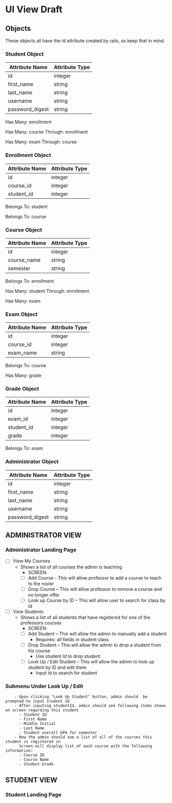 # UI View Draft

## Objects

These objects all have the id attribute created by rails, so keep that in mind.

### Student Object

|Attribute Name |Attribute Type|
|---------------|--------------|
|id             |integer       |
|first_name     |string        |
|last_name      |string        |
|username       |string        |
|password_digest|string        |

Has Many: enrollment

Has Many: course Through: enrollment

Has Many: exam Through: course

### Enrollment Object

|Attribute Name|Attribute Type|
|--------------|--------------|
|id            |integer       |
|course_id     |integer       |
|student_id    |integer       |

Belongs To: student

Belongs To: course

### Course Object

|Attribute Name|Attribute Type|
|--------------|--------------|
|id            |integer       |
|course_name   |string        |
|semester      |string        |

Belongs To: enrollment

Has Many: student Through: enrollment

Has Many: exam

### Exam Object

|Attribute Name|Attribute Type|
|--------------|--------------|
|id            |integer       |
|course_id     |integer       |
|exam_name     |string        |

Belongs To: course

Has Many: grade

### Grade Object

|Attribute Name|Attribute Type|
|--------------|--------------|
|id            |integer       |
|exam_id       |integer       |
|student_id    |integer       |
|grade         |integer       |

Belongs To: exam

### Administrator Object

|Attribute Name |Attribute Type|
|---------------|--------------|
|id             |integer       |
|first_name     |string        |
|last_name      |string        |
|username       |string        |
|password_digest|string        |

## ADMINISTRATOR VIEW

### Administrator Landing Page

- [ ] View My Courses
  - Shows a list of all courses the admin is teaching
    - SCREEN:
    - [ ] Add Course - This will allow professor to add a course to teach to the roster
    - [ ] Drop Course – This will allow professor to remove a course and no longer offer
    - [ ] Look up Course by ID – This will allow user to search for class by Id
- [ ] View Students
  - Shows a list of all students that have registered for one of the professors courses
    - SCREEN:
    - [ ] Add Student – This will allow the admin to manually add a student
      - Requires: all fields in student class
    - [ ] Drop Student – This will allow the admin to drop a student from his course
      - Use student Id to drop student
    - [ ] Look Up / Edit Student – This will allow the admin to look up student by ID and edit them
      - Input Id to search for student

### Submenu Under Look Up / Edit

        - Upon clicking "Look Up Student" button, admin should  be prompted to input student Id
        - After inputing studentId, admin should see following items shown on screen regarding this student
          - Student ID
          - First Name
          - Middle Initial
          - Last Name
          - Student overall GPA for semester
        - Now the admin should see a list of all of the courses this student is registered in
          Screen will display list of each course with the following information:
          - Course ID
          - Course Name
          - Student Grade

## STUDENT VIEW

### Student Landing Page
